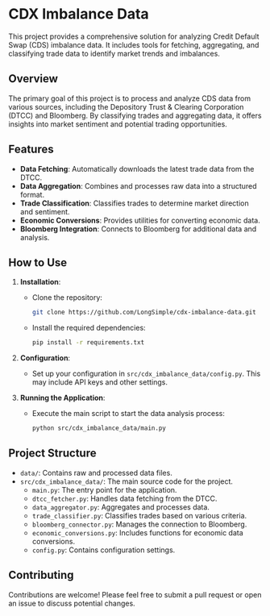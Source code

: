 # CDX Imbalance Data

This project provides a comprehensive solution for analyzing Credit Default Swap (CDS) imbalance data. It includes tools for fetching, aggregating, and classifying trade data to identify market trends and imbalances.

## Overview

The primary goal of this project is to process and analyze CDS data from various sources, including the Depository Trust & Clearing Corporation (DTCC) and Bloomberg. By classifying trades and aggregating data, it offers insights into market sentiment and potential trading opportunities.

## Features

- **Data Fetching**: Automatically downloads the latest trade data from the DTCC.
- **Data Aggregation**: Combines and processes raw data into a structured format.
- **Trade Classification**: Classifies trades to determine market direction and sentiment.
- **Economic Conversions**: Provides utilities for converting economic data.
- **Bloomberg Integration**: Connects to Bloomberg for additional data and analysis.

## How to Use

1. **Installation**:
   - Clone the repository:
     ```bash
     git clone https://github.com/LongSimple/cdx-imbalance-data.git
     ```
   - Install the required dependencies:
     ```bash
     pip install -r requirements.txt
     ```

2. **Configuration**:
   - Set up your configuration in `src/cdx_imbalance_data/config.py`. This may include API keys and other settings.

3. **Running the Application**:
   - Execute the main script to start the data analysis process:
     ```bash
     python src/cdx_imbalance_data/main.py
     ```

## Project Structure

- `data/`: Contains raw and processed data files.
- `src/cdx_imbalance_data/`: The main source code for the project.
  - `main.py`: The entry point for the application.
  - `dtcc_fetcher.py`: Handles data fetching from the DTCC.
  - `data_aggregator.py`: Aggregates and processes data.
  - `trade_classifier.py`: Classifies trades based on various criteria.
  - `bloomberg_connector.py`: Manages the connection to Bloomberg.
  - `economic_conversions.py`: Includes functions for economic data conversions.
  - `config.py`: Contains configuration settings.

## Contributing

Contributions are welcome! Please feel free to submit a pull request or open an issue to discuss potential changes.
